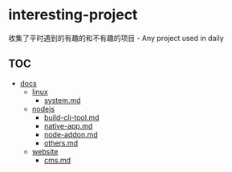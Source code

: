 # interesting-project
收集了平时遇到的有趣的和不有趣的项目 - Any project used in daily

## TOC
<!-- TOC -->
- [docs](./docs)
  - [linux](./docs/linux)
    - [system.md](./docs/linux/system.md)
  - [nodejs](./docs/nodejs)
    - [build-cli-tool.md](./docs/nodejs/build-cli-tool.md)
    - [native-app.md](./docs/nodejs/native-app.md)
    - [node-addon.md](./docs/nodejs/node-addon.md)
    - [others.md](./docs/nodejs/others.md)
  - [website](./docs/website)
    - [cms.md](./docs/website/cms.md)
<!-- /TOC -->
